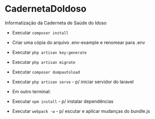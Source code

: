 # CadernetaDoIdoso
Informatização da Caderneta de Saúde do Idoso

- Executar ``` composer install ```
- Criar uma cópia do arquivo .env-example e renomear para .env
- Executar ``` php artisan key:generate ```
- Executar ``` php artisan migrate ```
- Executar ``` composer dumpautoload ```
- Executar ``` php artisan serve ``` - p/ iniciar servidor do laravel

- Em outro terminal:
- Executar ``` npm install ``` - p/ instalar dependências
- Executar ``` webpack -w ``` - p/ escutar e aplicar mudanças do bundle.js
